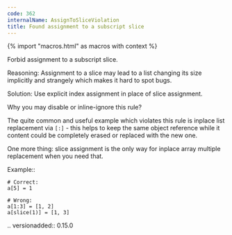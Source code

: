 ```yaml
---
code: 362
internalName: AssignToSliceViolation
title: Found assignment to a subscript slice
---
```


{% import "macros.html" as macros with context %}


Forbid assignment to a subscript slice.

Reasoning:
    Assignment to a slice may lead to a list changing its size
    implicitly and strangely which makes it hard to spot bugs.

Solution:
    Use explicit index assignment in place of slice assignment.

Why you may disable or inline-ignore this rule?

The quite common and useful example which violates this rule
is inplace list replacement via ``[:]`` - this helps
to keep the same object reference while it content could be completely
erased or replaced with the new one.

One more thing: slice assignment is the only way
for inplace array multiple replacement when you need that.

Example::

    # Correct:
    a[5] = 1

    # Wrong:
    a[1:3] = [1, 2]
    a[slice(1)] = [1, 3]

.. versionadded:: 0.15.0